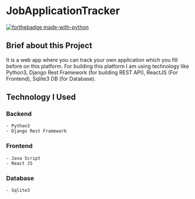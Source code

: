 # JobApplicationTracker

[![forthebadge made-with-python](http://ForTheBadge.com/images/badges/made-with-python.svg)](https://www.python.org/)
## Brief about this Project

It is a web app where you can track your own application which you fill before on this platform. For building this platform I am using technology like Python3, Django Rest Framework (for building REST API), ReactJS (For Frontend), Sqlite3 DB (for Database).

## Technology I Used
### Backend
    - Python3
    - Django Rest Framework
### Frontend
    - Java Script
    - React JS
 ### Database
    - Sqlite3